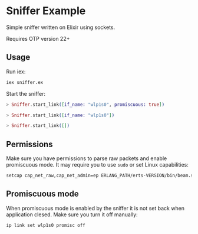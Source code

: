 # Sniffer Example

Simple sniffer written on Elixir using sockets.

Requires OTP version 22+

## Usage

Run iex:

```bash
iex sniffer.ex
```

Start the sniffer:

```elixir
> Sniffer.start_link([if_name: "wlp1s0", promiscuous: true])

> Sniffer.start_link([if_name: "wlp1s0"])

> Sniffer.start_link([])
```

## Permissions
Make sure you have permissions to parse raw packets and enable promiscuous mode.
It may require you to use `sudo` or set Linux capabilities:

```bash
setcap cap_net_raw,cap_net_admin=ep ERLANG_PATH/erts-VERSION/bin/beam.smp
```

## Promiscuous mode
When promiscuous mode is enabled by the sniffer it is not set back when application clesed. Make sure you turn it off manually:
```bash
ip link set wlp1s0 promisc off
```